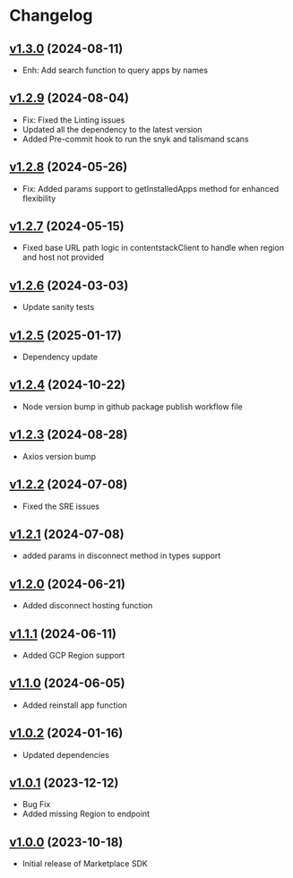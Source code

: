 # Changelog

## [v1.3.0](https://github.com/contentstack/contentstack-marketplace-sdk/tree/v1.3.0) (2024-08-11)
 - Enh: Add search function to query apps by names

## [v1.2.9](https://github.com/contentstack/contentstack-marketplace-sdk/tree/v1.2.9) (2024-08-04)
 - Fix: Fixed the Linting issues
 - Updated all the dependency to the latest version
 - Added Pre-commit hook to run the snyk and talismand scans

## [v1.2.8](https://github.com/contentstack/contentstack-marketplace-sdk/tree/v1.2.8) (2024-05-26)
 - Fix: Added params support to getInstalledApps method for enhanced flexibility

## [v1.2.7](https://github.com/contentstack/contentstack-marketplace-sdk/tree/v1.2.7) (2024-05-15)
 - Fixed base URL path logic in contentstackClient to handle when region and host not provided

## [v1.2.6](https://github.com/contentstack/contentstack-marketplace-sdk/tree/v1.2.6) (2024-03-03)
 - Update sanity tests

## [v1.2.5](https://github.com/contentstack/contentstack-marketplace-sdk/tree/v1.2.5) (2025-01-17)
 - Dependency update
 
## [v1.2.4](https://github.com/contentstack/contentstack-marketplace-sdk/tree/v1.2.4) (2024-10-22)
 - Node version bump in github package publish workflow file

## [v1.2.3](https://github.com/contentstack/contentstack-marketplace-sdk/tree/v1.2.3) (2024-08-28)
 - Axios version bump

## [v1.2.2](https://github.com/contentstack/contentstack-marketplace-sdk/tree/v1.2.2) (2024-07-08)
 - Fixed the SRE issues

## [v1.2.1](https://github.com/contentstack/contentstack-marketplace-sdk/tree/v1.2.1) (2024-07-08)

 - added params in disconnect method in types support
 
## [v1.2.0](https://github.com/contentstack/contentstack-marketplace-sdk/tree/v1.2.0) (2024-06-21)
 - Added disconnect hosting function

## [v1.1.1](https://github.com/contentstack/contentstack-marketplace-sdk/tree/v1.1.1) (2024-06-11)
 - Added GCP Region support

## [v1.1.0](https://github.com/contentstack/contentstack-marketplace-sdk/tree/v1.1.0) (2024-06-05)
 - Added reinstall app function

## [v1.0.2](https://github.com/contentstack/contentstack-marketplace-sdk/tree/v1.0.2) (2024-01-16)
 - Updated dependencies

## [v1.0.1](https://github.com/contentstack/contentstack-marketplace-sdk/tree/v1.0.1) (2023-12-12)
 - Bug Fix
  - Added missing Region to endpoint

## [v1.0.0](https://github.com/contentstack/contentstack-marketplace-sdk/tree/v1.0.0) (2023-10-18)
 - Initial release of Marketplace SDK
